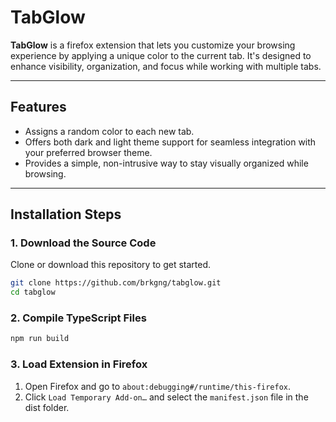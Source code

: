 # TabGlow

**TabGlow** is a firefox extension that lets you customize your browsing experience by applying a unique color to the current tab. It's designed to enhance visibility, organization, and focus while working with multiple tabs.

---

## Features

- Assigns a random color to each new tab.
- Offers both dark and light theme support for seamless integration with your preferred browser theme.
- Provides a simple, non-intrusive way to stay visually organized while browsing.

---

## Installation Steps

### 1. Download the Source Code

Clone or download this repository to get started.

```bash
git clone https://github.com/brkgng/tabglow.git
cd tabglow
```

### 2. Compile TypeScript Files

```bash
npm run build
```

### 3. Load Extension in Firefox

1. Open Firefox and go to `about:debugging#/runtime/this-firefox`.
2. Click `Load Temporary Add-on…` and select the `manifest.json` file in the dist folder.
